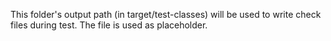 This folder's output path (in target/test-classes) will be used to write check files during test.
The file is used as placeholder.